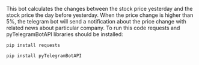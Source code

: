 This bot calculates the changes between the stock price yesterday and the stock price the day before yesterday.
When the price change is higher than 5%, the telegram bot will send a notification about the price change with related news about particular company.
To run this code requests and pyTelegramBotAPI libraries should be installed:

```pip install requests```

```pip install pyTelegramBotAPI```
